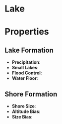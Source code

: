 # Lake


# Properties


## Lake Formation

- **Precipitation**: 
- **Small Lakes**: 
- **Flood Control**: 
- **Water Floor**: 

## Shore Formation

- **Shore Size**: 
- **Altitude Bias**: 
- **Size Bias**: 



